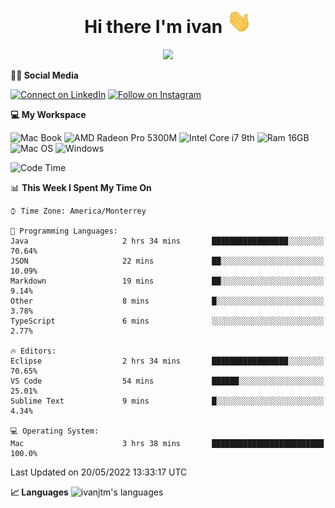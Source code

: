 <h1 align="center">Hi there I'm ivan <img src="https://raw.githubusercontent.com/ABSphreak/ABSphreak/master/gifs/Hi.gif" width="40px" /></h1>
<div align="center">
<img src="http://github-readme-streak-stats.herokuapp.com?user=ivanjtm&hide_border=true&background=00000000&border=FFFFFF00&sideNums=A8A8A8&sideLabels=A8A8A8&currStreakNum=FFC93C&dates=A8A8A8)](https://git.io/streak-stats"/>
</div>

**👦🏻 Social Media**

[![Connect on LinkedIn](https://img.shields.io/badge/LinkedIn-%230077B5.svg?&style=flat-square&logo=linkedin&logoColor=white)](https://www.linkedin.com/in/ivanjtm)
[![Follow on Instagram](https://img.shields.io/badge/Instagram-E4405F?style=flat-square&logo=instagram&logoColor=white)](https://www.instagram.com/ivanjtm)

**💻 My Workspace**

![Mac Book](https://img.shields.io/badge/Apple-MacBook_Pro_2019-999999?style=flat-square&logo=apple&logoColor=white)
![AMD Radeon Pro 5300M](https://img.shields.io/badge/AMD-Radeon_Pro_5300M-ED1C24?style=flat-square&logo=amd&logoColor=white)
![Intel Core i7 9th](https://img.shields.io/badge/Intel-Core_i7_9th-0071C5?style=flat-square&logo=intel&logoColor=white)
![Ram 16GB](https://img.shields.io/badge/RAM-16GB-230071C5?style=flat-square&logoColor=white)
![Mac OS](https://img.shields.io/badge/Mac%20OS-000000?style=flat-square&logo=apple&logoColor=white)
![Windows](https://img.shields.io/badge/Windows-0078D6?style=flat-square&logo=windows&logoColor=white)


<!--START_SECTION:waka-->
![Code Time](http://img.shields.io/badge/Code%20Time-683%20hrs%2019%20mins-blue)

📊 **This Week I Spent My Time On** 

```text
⌚︎ Time Zone: America/Monterrey

💬 Programming Languages: 
Java                     2 hrs 34 mins       █████████████████░░░░░░░░   70.64% 
JSON                     22 mins             ██░░░░░░░░░░░░░░░░░░░░░░░   10.09% 
Markdown                 19 mins             ██░░░░░░░░░░░░░░░░░░░░░░░   9.14% 
Other                    8 mins              █░░░░░░░░░░░░░░░░░░░░░░░░   3.78% 
TypeScript               6 mins              ░░░░░░░░░░░░░░░░░░░░░░░░░   2.77%

🔥 Editors: 
Eclipse                  2 hrs 34 mins       █████████████████░░░░░░░░   70.65% 
VS Code                  54 mins             ██████░░░░░░░░░░░░░░░░░░░   25.01% 
Sublime Text             9 mins              █░░░░░░░░░░░░░░░░░░░░░░░░   4.34%

💻 Operating System: 
Mac                      3 hrs 38 mins       █████████████████████████   100.0%

```


 Last Updated on 20/05/2022 13:33:17 UTC
<!--END_SECTION:waka-->
**📈 Languages**
 ![ivanjtm's languages](https://wakatime.com/share/@ivanjtm/a32f83c6-d0c9-49a4-a5ae-d0440b950377.svg)
